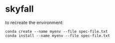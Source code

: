 # skyfall

to recreate the environment:

```
conda create --name myenv --file spec-file.txt
conda install --name myenv --file spec-file.txt
```